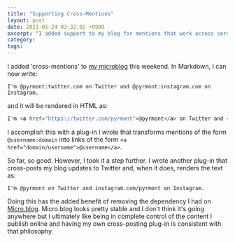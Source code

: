 ```yaml
---
title: "Supporting Cross-Mentions"
layout: post
date: 2021-05-24 03:32:02 +0900
excerpt: "I added support to my blog for mentions that work across services."
category: 
tags: 
---
```


I added 'cross-mentions' to [my microblog][updates] this weekend. In Markdown, I can now write:

```
I'm @pyrmont:twitter.com on Twitter and @pyrmont:instagram.com on Instagram.
```

and it will be rendered in HTML as:

```html 
I'm <a href="https://twitter.com/pyrmont">@pyrmont</a> on Twitter and <a href="https://instagram.com/pyrmont">@pyrmont</a> on Instagram.
```

I accomplish this with a plug-in I wrote that transforms mentions of the form `@username:domain` into links of the form `<a href="domain/username">@username</a>`.

So far, so good. However, I took it a step further. I wrote another plug-in that cross-posts my blog updates to Twitter and, when it does, renders the text as:

```
I'm @pyrmont on Twitter and instagram.com/pyrmont on Instagram.
```

Doing this has the added benefit of removing the dependency I had on [Micro.blog][]. Micro.blog looks pretty stable and I don't think it's going anywhere but I ultimately like being in complete control of the content I publish online and having my own cross-posting plug-in is consistent with that philosophy.

[updates]: https://updates.inqk.net "My microblog"

[Micro.blog]: https://micro.blog "The Micro.blog website"
